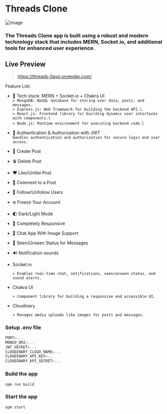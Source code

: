 # Threads Clone 





![image](https://github.com/user-attachments/assets/b98bea67-ff0a-4a90-8403-53baef6be563)
### The Threads Clone app is built using a robust and modern technology stack that includes MERN, Socket.io, and additional tools for enhanced user experience.

## Live Preview
> https://threads-0avq.onrender.com/



Feature List:

-   🌟 Tech stack: MERN + Socket.io + Chakra UI\
        ```
        > MongoDB: NoSQL database for storing user data, posts, and messages.
        ```\
        ```
        > Express.js: Web framework for building the backend API.\
        ```\
        ```
        > React.js: Frontend library for building dynamic user interfaces with components.\
        ```\
        ```
        > Node.js: Runtime environment for executing backend code.
        ```\
-   🎃 Authentication & Authorization with JWT\
        ```
        Handles authentication and authorization for secure login and user access. 
        ```
-   📝 Create Post
-   🗑️ Delete Post
-   ❤️ Like/Unlike Post
-   💬 Comment to a Post
-   👥 Follow/Unfollow Users
-   ❄️ Freeze Your Account
-   🌓 Dark/Light Mode 
-   📱 Completely Responsive
-   💬 Chat App With Image Support
-   👀 Seen/Unseen Status for Messages
-   🔊 Notification sounds
-   Socket.io
    ```
    > Enables real-time chat, notifications, seen/unseen status, and sound alerts.
-   Chakra UI 
    ```
    > Component library for building a responsive and accessible UI.
    ```
    
-   Cloudinary
    ```
    > Manages media uploads like images for posts and messages.
    ```

 



### Setup .env file

```js
PORT=...
MONGO_URI=...
JWT_SECRET=...
CLOUDINARY_CLOUD_NAME=...
CLOUDINARY_API_KEY=...
CLOUDINARY_API_SECRET=...
```

### Build the app

```shell
npm run build
```

### Start the app

```shell
npm start
```
